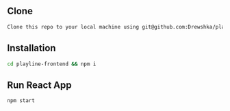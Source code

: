 ## Clone

```sh
Clone this repo to your local machine using git@github.com:Drewshka/playline-frontend.git

```

## Installation

```sh
cd playline-frontend && npm i
```

## Run React App

```sh
npm start
```
